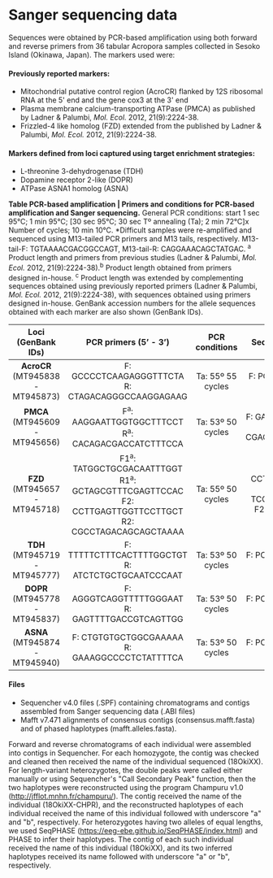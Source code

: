 # <b>Sanger sequencing data</b>

Sequences were obtained by PCR-based amplification using both forward and reverse primers from 36 tabular Acropora samples collected in Sesoko Island (Okinawa, Japan). The markers used were:

#### Previously reported markers:
+ Mitochondrial putative control region (AcroCR) flanked by 12S ribosomal RNA at the 5' end and the gene cox3 at the 3' end
+ Plasma membrane calcium-transporting ATPase (PMCA) as published by Ladner & Palumbi, <i>Mol. Ecol.</i> 2012, 21(9):2224-38.
+ Frizzled-4 like homolog (FZD) extended from the published by Ladner & Palumbi, <i>Mol. Ecol.</i> 2012, 21(9):2224-38.

#### Markers defined from loci captured using target enrichment strategies:
+ L-threonine 3-dehydrogenase (TDH)
+ Dopamine receptor 2-like (DOPR)
+ ATPase ASNA1 homolog (ASNA)

<b>Table PCR-based amplification | Primers and conditions for PCR-based amplification and Sanger sequencing.</b> General PCR conditions: start 1 sec 95°C; 1 min 95°C; [30 sec 95°C; 30 sec Tº annealing (Ta); 2 min 72°C]x Number of cycles; 10 min 10°C. *Difficult samples were re-amplified and sequenced using M13-tailed PCR primers and M13 tails, respectively. M13-tail-F: TGTAAAACGACGGCCAGT, M13-tail-R: CAGGAAACAGCTATGAC. <sup>a</sup> Product length and primers from previous studies (Ladner & Palumbi, <i>Mol. Ecol.</i> 2012, 21(9):2224-38).<sup>b</sup> Product length obtained from primers designed in-house. <sup>c</sup> Product length was extended by complementing sequences obtained using previously reported primers (Ladner & Palumbi, <i>Mol. Ecol.</i> 2012, 21(9):2224-38), with sequences obtained using primers designed in-house. GenBank accession numbers for the allele sequences obtained with each marker are also shown (GenBank IDs).

|            Loci (GenBank IDs)              |                                                       PCR primers (5’ - 3’)                                                      |          PCR conditions          |                                           Sequencing primer     (5’ - 3’)                                        |      Product length (bp)      |
|:------------------------------------------:|:--------------------------------------------------------------------------------------------------------------------------------:|:--------------------------------:|:----------------------------------------------------------------------------------------------------------------:|:-----------------------------:|
|     <b>AcroCR</b>     (MT945838 - MT945873)       |     F:   GCCCCTCAAGAGGGTTTCTA     R:   CTAGACAGGGCCAAGGAGAAG                                                                     |     Ta: 55º     55   cycles      |     F: PCR primer F     R: PCR primer R                                                                          |     1265   – 1352b<sup>b</sup>            |<b>
|     <b>PMCA</b>     (MT945609 - MT945656)         |     F<sup>a</sup>:   AAGGAATTGGTGGCTTTCCT      R<sup>a</sup>:   CACAGACGACCATCTTTCCA                                                                   |     Ta:   53º     50   cycles    |     F:   GAATTGGTGGCTTTCCTGAG     R:   CGACCATCTTTCCACTACCTTC                                                    |     545<sup>a</sup>                      |
|     <b>FZD</b>     (MT945657 - MT945718)          |     F1<sup>a</sup>:   TATGGCTGCGACAATTTGGT     R1<sup>a</sup>:   GCTAGCGTTTCGAGTTCCAC     F2:   CCTTGAGTTGGTTCCTTGCT     R2:   CGCCTAGACAGCAGCTAAAA    |     Ta:   55º     50   cycles    |     F1:   CCTTGAGTTGGTTCCTTGCT     R1:   TCGAGTTCCACCGTTCTTCT     F2:   PCR primer F*     R2:   PCR primer R*    |     639<sup>a</sup>     994   – 1006 <sup>c</sup>   |
|     <b>TDH</b>     (MT945719 - MT945777)          |     F:   TTTTTCTTTCACTTTTGGCTGT     R:   ATCTCTGCTGCAATCCCAAT                                                                    |     Ta: 53º     50   cycles      |     F: PCR primer F*     R: PCR primer R*                                                                        |     736   – 744<sup>b</sup>              |
|     <b>DOPR</b>     (MT945778 - MT945837)         |     F:   AGGGTCAGGTTTTTGGGAAT     R:   GAGTTTTGACCGTCAGTTGG                                                                      |     Ta: 53º     50   cycles      |     F: PCR primer F*     R: PCR primer R*                                                                        |     747   – 760<sup>b</sup>             |
|     <b>ASNA</b>     (MT945874 - MT945940)         |     F:   CTGTGTGCTGGCGAAAAA     R:   GAAAGGCCCCTCTATTTTCA                                                                        |     Ta: 53º     50   cycles      |     F: PCR primer F*     R: PCR primer R*                                                                        |     748   – 763<sup>b</sup>              |

#### Files
+ Sequencher v4.0 files (.SPF) containing chromatograms and contigs assembled from Sanger sequencing data (.ABI files)
+ Mafft v7.471 alignments of consensus contigs (consensus.mafft.fasta) and of phased haplotypes (mafft.alleles.fasta).

Forward and reverse chromatograms of each individual were assembled into contigs in Sequencher. For each homozygote, the contig was checked and cleaned then received the name of the individual sequenced (18OkiXX). For length-variant heterozygotes, the double peaks were called either manually or using Sequencher's "Call Secondary Peak" function, then the two haplotypes were reconstructed using the program Champuru v1.0 (http://jfflot.mnhn.fr/champuru/). The contig received the name of the individual (18OkiXX-CHPR), and the reconstructed haplotypes of each individual received the name of this individual followed with underscore "a" and "b", respectively. For heterozygotes having two alleles of equal lengths, we used SeqPHASE (https://eeg-ebe.github.io/SeqPHASE/index.html) and PHASE to infer their haplotypes. The contig of each such individual received the name of this individual (18OkiXX), and its two inferred haplotypes received its name followed with underscore "a" or "b", respectively.


